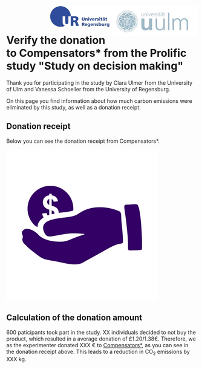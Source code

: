 <img align="right" height="80" src="https://github.com/Vanessa-project/Experiment_Prolific/raw/gh-pages/index.jpg">
<img align="right"  height="55" src="https://github.com/Vanessa-project/Experiment/raw/gh-pages/logo_regensburg.jpg">
<br>
<br>

# Verify the donation to Compensators* from the Prolific study "Study on decision making"


Thank you for participating in the study by Clara Ulmer from the University of Ulm and Vanessa Schoeller from the University of Regensburg.


On this page you find information about how much carbon emissions were eliminated by this study, as well as a donation receipt.


## Donation receipt

Below you can see the donation receipt from Compensators*.

![](https://github.com/Vanessa-project/Experiment/raw/gh-pages/monetary-donation.jpg)

## Calculation of the donation amount

600 paticipants took part in the study.
XX individuals decided to not buy the product, which resulted in a average donation of £1.20/1.38€. 
Therefore, we as the experimenter donated XXX € to [Compensators*](https://www.compensators.org/), as you can see in the donation receipt above.
This leads to a reduction in CO<sub>2</sub> emissions by XXX kg. 

